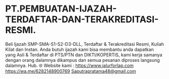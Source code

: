 # PT.PEMBUATAN-IJAZAH-TERDAFTAR-DAN-TERAKREDITASI-RESMI.
Beli Ijazah SMP-SMA-S1-S2-D3-DLL,  Terdaftar &amp; Terakreditasi Resmi, Kuliah Kilat dan Instan. Anda butuh ijazah kami bisa membantu anda dapatkan yang Asli &amp; Terdaftar di PTS/PTN dan  DIKTI/KOPERTIS, kami kerja samanya dengan orang dalamnya dikampus dan semua pesanan diproses langsung dalamnya.  Hub. 🌐 Website kami :  https://www.jalurforlap.com https://wa.me/6282148900769 Saputrapratama48@gmail.com
